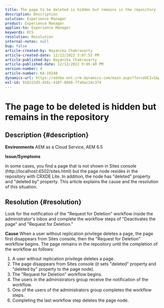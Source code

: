 ```yaml
---
title: The page to be deleted is hidden but remains in the repository
description: Description
solution: Experience Manager
product: Experience Manager
applies-to: Experience Manager
keywords: KCS
resolution: Resolution
internal-notes: null
bug: false
article-created-by: Nayanika Chakravarty
article-created-date: 12/12/2022 3:07:52 PM
article-published-by: Nayanika Chakravarty
article-published-date: 12/12/2022 9:05:40 PM
version-number: 4
article-number: KA-19240
dynamics-url: https://adobe-ent.crm.dynamics.com/main.aspx?forceUCI=1&pagetype=entityrecord&etn=knowledgearticle&id=d5ff3abc-2e7a-ed11-81ac-6045bd006b25
exl-id: 918222d5-d16c-410f-86b6-7fa9ac14c374
---
```

# The page to be deleted is hidden but remains in the repository

## Description {#description}


<b>Environments</b>
 AEM as a Cloud Service, AEM 6.5

<b>Issue/Symptoms</b>

In some cases, you find a page that is not shown in Sites console (http://localhost:4502/sites.html) but the page node resides in the repository with CRXDE Lite. In addition, the node has "deleted" property and "deleted by" property. This article explains the cause and the resolution of this situation.


## Resolution {#resolution}


Look for the notification of the "Request for Deletion" workflow inside the administrator's inbox and complete the workflow steps of "Deactivates the page" and "Request for Deletion."

<b>Cause</b>
When a user without replication privilege deletes a page, the page first disappears from Sites console, then the "Request for Deletion" workflow begins. The page remains in the repository until the completion of the workflow as follows:
1. A user without replication privilege deletes a page.
2. The page disappears from Sites console (it sets "deleted" property and "deleted by" property to the page node).
3. The "Request for Deletion" workflow begins.
4. The users in the administrators group receive the notification of the workflow.
5. One of the users of the administrators group completes the workflow steps.
6. Completing the last workflow step deletes the page node.
